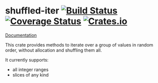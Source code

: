 # shuffled-iter [![Build Status](https://travis-ci.org/TimNN/shuffled-iter.svg?branch=master)](https://travis-ci.org/TimNN/shuffled-iter) [![Coverage Status](https://coveralls.io/repos/TimNN/shuffled-iter/badge.svg?branch=master&service=github)](https://coveralls.io/github/TimNN/shuffled-iter?branch=master) [![Crates.io](https://img.shields.io/crates/v/shuffled-iter.svg)](https://crates.io/crates/shuffled-iter)

[Documentation](https://timnn.github.io/shuffled-iter)

This crate provides methods to iterate over a group of values in random order, without allocation and shuffling them all.

It currently supports:

* all integer ranges
* slices of any kind
